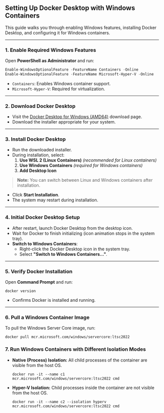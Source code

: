 ## Setting Up Docker Desktop with Windows Containers
This guide walks you through enabling Windows features, installing Docker Desktop, and configuring it for Windows containers.

---

### 1. Enable Required Windows Features

Open **PowerShell as Administrator** and run:

```powershell
Enable-WindowsOptionalFeature -FeatureName Containers -Online
Enable-WindowsOptionalFeature -FeatureName Microsoft-Hyper-V -Online
```

- `Containers`: Enables Windows container support.
- `Microsoft-Hyper-V`: Required for virtualization.

---

### 2. Download Docker Desktop

- Visit the [Docker Desktop for Windows (AMD64)](https://www.docker.com/products/docker-desktop/) download page.
- Download the installer appropriate for your system.

---

### 3. Install Docker Desktop

- Run the downloaded installer.
- During installation, select:
    1. **Use WSL 2 (Linux Containers)** *(recommended for Linux containers)*
    2. **Use Windows Containers** *(required for Windows containers)*
    3. **Add Desktop Icon**

> **Note:** You can switch between Linux and Windows containers after installation.

- Click **Start Installation**.
- The system may restart during installation.

---

### 4. Initial Docker Desktop Setup

- After restart, launch Docker Desktop from the desktop icon.
- Wait for Docker to finish initializing (icon animation stops in the system tray).
- **Switch to Windows Containers**:
    - Right-click the Docker Desktop icon in the system tray.
    - Select **"Switch to Windows Containers..."**.

---

### 5. Verify Docker Installation

Open **Command Prompt** and run:

```shell
docker version
```

- Confirms Docker is installed and running.

---

### 6. Pull a Windows Container Image

To pull the Windows Server Core image, run:

```shell
docker pull mcr.microsoft.com/windows/servercore:ltsc2022
```

### 7. Run Windows Containers with Different Isolation Modes

- **Native (Process) Isolation:** All child processes of the container are visible from the host OS.

    ```shell
    docker run -it --name c1 mcr.microsoft.com/windows/servercore:ltsc2022 cmd
    ```

- **Hyper-V Isolation:** Child processes inside the container are not visible from the host OS.

    ```shell
    docker run -it --name c2 --isolation hyperv mcr.microsoft.com/windows/servercore:ltsc2022 cmd
    ```